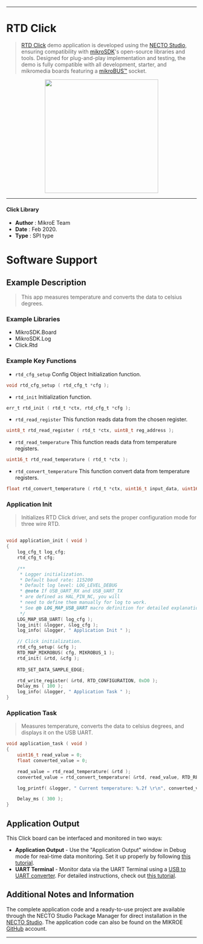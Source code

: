 
---
# RTD Click

> [RTD Click](https://www.mikroe.com/?pid_product=MIKROE-2815) demo application is developed using
the [NECTO Studio](https://www.mikroe.com/necto), ensuring compatibility with [mikroSDK](https://www.mikroe.com/mikrosdk)'s
open-source libraries and tools. Designed for plug-and-play implementation and testing, the demo is fully compatible with
all development, starter, and mikromedia boards featuring a [mikroBUS&trade;](https://www.mikroe.com/mikrobus) socket.

<p align="center">
  <img src="https://www.mikroe.com/?pid_product=MIKROE-2815&image=1" height=300px>
</p>

---

#### Click Library

- **Author**        : MikroE Team
- **Date**          : Feb 2020.
- **Type**          : SPI type

# Software Support

## Example Description

> This app measures temperature and converts the data to celsius degrees.

### Example Libraries

- MikroSDK.Board
- MikroSDK.Log
- Click.Rtd

### Example Key Functions

- `rtd_cfg_setup` Config Object Initialization function.
```c
void rtd_cfg_setup ( rtd_cfg_t *cfg ); 
```

- `rtd_init` Initialization function.
```c
err_t rtd_init ( rtd_t *ctx, rtd_cfg_t *cfg );
```

- `rtd_read_register` This function reads data from the chosen register.
```c
uint8_t rtd_read_register ( rtd_t *ctx, uint8_t reg_address );
```

- `rtd_read_temperature` This function reads data from temperature registers.
```c
uint16_t rtd_read_temperature ( rtd_t *ctx );
```

- `rtd_convert_temperature` This function convert data from temperature registers.
```c
float rtd_convert_temperature ( rtd_t *ctx, uint16_t input_data, uint16_t referent_resistance );
```

### Application Init

> Initializes RTD Click driver, and sets the
> proper configuration mode for three wire RTD.

```c
 
void application_init ( void )
{
    log_cfg_t log_cfg;
    rtd_cfg_t cfg;

    /** 
     * Logger initialization.
     * Default baud rate: 115200
     * Default log level: LOG_LEVEL_DEBUG
     * @note If USB_UART_RX and USB_UART_TX 
     * are defined as HAL_PIN_NC, you will 
     * need to define them manually for log to work. 
     * See @b LOG_MAP_USB_UART macro definition for detailed explanation.
     */
    LOG_MAP_USB_UART( log_cfg );
    log_init( &logger, &log_cfg );
    log_info( &logger, " Application Init " );

    // Click initialization.
    rtd_cfg_setup( &cfg );
    RTD_MAP_MIKROBUS( cfg, MIKROBUS_1 );
    rtd_init( &rtd, &cfg );
    
    RTD_SET_DATA_SAMPLE_EDGE;

    rtd_write_register( &rtd, RTD_CONFIGURATION, 0xD0 );
    Delay_ms ( 100 );
    log_info( &logger, " Application Task " );
}
```

### Application Task

> Measures temperature, converts the data to celsius degrees,
> and displays it on the USB UART.

```c
void application_task ( void )
{
    uint16_t read_value = 0;
    float converted_value = 0;

    read_value = rtd_read_temperature( &rtd );
    converted_value = rtd_convert_temperature( &rtd, read_value, RTD_REF_RESISTANCE_470 );

    log_printf( &logger, " Current temperature: %.2f \r\n", converted_value );

    Delay_ms ( 300 );
}
```

## Application Output

This Click board can be interfaced and monitored in two ways:
- **Application Output** - Use the "Application Output" window in Debug mode for real-time data monitoring.
Set it up properly by following [this tutorial](https://www.youtube.com/watch?v=ta5yyk1Woy4).
- **UART Terminal** - Monitor data via the UART Terminal using
a [USB to UART converter](https://www.mikroe.com/click/interface/usb?interface*=uart,uart). For detailed instructions,
check out [this tutorial](https://help.mikroe.com/necto/v2/Getting%20Started/Tools/UARTTerminalTool).

## Additional Notes and Information

The complete application code and a ready-to-use project are available through the NECTO Studio Package Manager for 
direct installation in the [NECTO Studio](https://www.mikroe.com/necto). The application code can also be found on
the MIKROE [GitHub](https://github.com/MikroElektronika/mikrosdk_click_v2) account.

---
